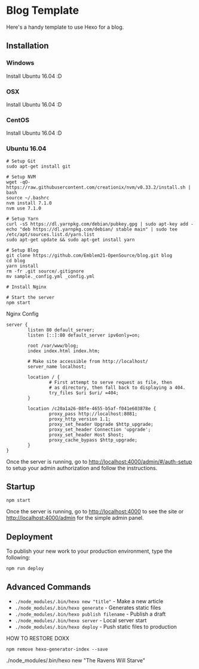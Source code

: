 # Blog Template

Here's a handy template to use Hexo for a blog.

## Installation

### Windows

Install Ubuntu 16.04 :D

### OSX

Install Ubuntu 16.04 :D

### CentOS

Install Ubuntu 16.04 :D

### Ubuntu 16.04

```
# Setup Git
sudo apt-get install git

# Setup NVM
wget -qO- https://raw.githubusercontent.com/creationix/nvm/v0.33.2/install.sh | bash
source ~/.bashrc
nvm install 7.1.0
nvm use 7.1.0

# Setup Yarn
curl -sS https://dl.yarnpkg.com/debian/pubkey.gpg | sudo apt-key add -
echo "deb https://dl.yarnpkg.com/debian/ stable main" | sudo tee /etc/apt/sources.list.d/yarn.list
sudo apt-get update && sudo apt-get install yarn

# Setup Blog
git clone https://github.com/Emblem21-OpenSource/blog.git blog
cd blog
yarn install
rm -fr .git source/.gitignore
mv sample._config.yml _config.yml 

# Install Nginx

# Start the server
npm start
```

Nginx Config

```
server {
        listen 80 default_server;
        listen [::]:80 default_server ipv6only=on;

        root /var/www/blog;
        index index.html index.htm;

        # Make site accessible from http://localhost/
        server_name localhost;

        location / {
                # First attempt to serve request as file, then
                # as directory, then fall back to displaying a 404.
                try_files $uri $uri/ =404;
        }

        location /c20a1a26-08fe-4655-b5af-f041e603878e {
                proxy_pass http://localhost:8081;
                proxy_http_version 1.1;
                proxy_set_header Upgrade $http_upgrade;
                proxy_set_header Connection 'upgrade';
                proxy_set_header Host $host;
                proxy_cache_bypass $http_upgrade;
        }
}
```

Once the server is running, go to [http://localhost:4000/admin/#/auth-setup](http://localhost:4000/admin/#/auth-setup) to setup your admin authorization and follow the instructions.

## Startup

```
npm start
```

Once the server is running, go to [http://localhost:4000](http://localhost:4000) to see the site or [http://localhost:4000/admin](http://localhost:4000/admin) for the simple admin panel.

## Deployment

To publish your new work to your production environment, type the following:

```
npm run deploy
```

## Advanced Commands

* `./node_modules/.bin/hexo new "title"` - Make a new article
* `./node_modules/.bin/hexo generate` - Generates static files
* `./node_modules/.bin/hexo publish filename` - Publish a draft
* `./node_modules/.bin/hexo server` - Local server start
* `./node_modules/.bin/hexo deploy` - Push static files to production


HOW TO RESTORE DOXX

`npm remove hexo-generator-index --save`

./node_modules/.bin/hexo new "The Ravens Will Starve"